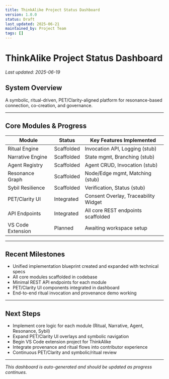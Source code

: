 ```yaml
---
title: ThinkAlike Project Status Dashboard
version: 1.0.0
status: Draft
last_updated: 2025-06-21
maintained_by: Project Team
tags: []
---
```


# ThinkAlike Project Status Dashboard

_Last updated: 2025-06-19_

## System Overview
A symbolic, ritual-driven, PET/Clarity-aligned platform for resonance-based connection, co-creation, and governance.

---

## Core Modules & Progress

| Module                | Status      | Key Features Implemented                |
|-----------------------|-------------|-----------------------------------------|
| Ritual Engine         | Scaffolded  | Invocation API, Logging (stub)          |
| Narrative Engine      | Scaffolded  | State mgmt, Branching (stub)            |
| Agent Registry        | Scaffolded  | Agent CRUD, Invocation (stub)           |
| Resonance Graph       | Scaffolded  | Node/Edge mgmt, Matching (stub)         |
| Sybil Resilience      | Scaffolded  | Verification, Status (stub)             |
| PET/Clarity UI        | Integrated  | Consent Overlay, Traceability Widget    |
| API Endpoints         | Integrated  | All core REST endpoints scaffolded      |
| VS Code Extension     | Planned     | Awaiting workspace setup                |

---

## Recent Milestones
- Unified implementation blueprint created and expanded with technical specs
- All core modules scaffolded in codebase
- Minimal REST API endpoints for each module
- PET/Clarity UI components integrated in dashboard
- End-to-end ritual invocation and provenance demo working

---

## Next Steps
- Implement core logic for each module (Ritual, Narrative, Agent, Resonance, Sybil)
- Expand PET/Clarity UI overlays and symbolic navigation
- Begin VS Code extension project for ThinkAlike
- Integrate provenance and ritual flows into contributor experience
- Continuous PET/Clarity and symbolic/ritual review

---

*This dashboard is auto-generated and should be updated as progress continues.*
